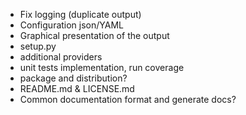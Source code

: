 - Fix logging (duplicate output)
- Configuration json/YAML
- Graphical presentation of the output
- setup.py
- additional providers
- unit tests implementation, run coverage
- package and distribution?
- README.md & LICENSE.md
- Common documentation format and generate docs?